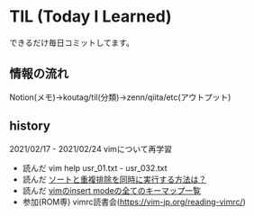 # TIL (Today I Learned)
できるだけ毎日コミットしてます。

## 情報の流れ
Notion(メモ)→koutag/til(分類)→zenn/qiita/etc(アウトプット)

## history
2021/02/17 - 2021/02/24 vimについて再学習
* 読んだ vim help usr_01.txt - usr_032.txt
* 読んだ [ソートと重複排除を同時に実行する方法は？](https://vim.blue/sort-unique/)
* 読んだ [vimのinsert modeの全てのキーマップ一覧](https://qiita.com/34ro/items/6163f595785ae99a632a)
* 参加(ROM専) vimrc読書会(https://vim-jp.org/reading-vimrc/)
